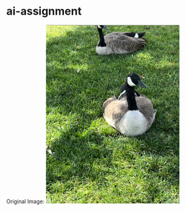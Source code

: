 # ai-assignment
Original Image:
<img src="https://github.com/BirdWithAKeyboard/ai-assignment/blob/main/original_image.png" width="350">
